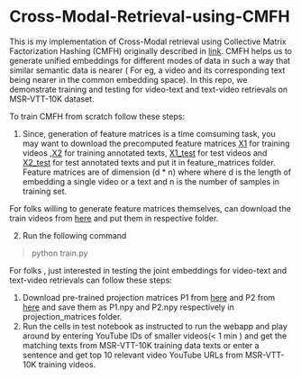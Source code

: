 # Cross-Modal-Retrieval-using-CMFH

This is my implementation of Cross-Modal retrieval using Collective Matrix Factorization Hashing (CMFH) originally described in [link](http://ise.thss.tsinghua.edu.cn/MIG/CVPR2014%20Collective%20Matrix%20Factorization%20Hashing%20for%20Multimodal%20Data.pdf). CMFH helps us to generate unified embeddings for different modes of data in such a way that similar semantic data is nearer ( For eg, a video and its corresponding text being nearer in the common embedding space). In this repo, we demonstrate training and testing for video-text and text-video retrievals on MSR-VTT-10K dataset.

To train CMFH from scratch follow these steps:

1) Since, generation of feature matrices is a time comsuming task, you may want to download the precomputed feature matrices [X1](https://drive.google.com/file/d/1n8YSl67smU1Kp_F2yQD1HJMrVFUs1qgi/view?usp=sharing) for training videos ,[X2](https://drive.google.com/file/d/1Aso3fYLRGnzYjvpwir7BrT0ifCaYBacg/view?usp=sharing) for training annotated texts, [X1_test](https://drive.google.com/file/d/1Aa42WnOK1u0rkULDw5wGk2TV25rFvHWq/view?usp=sharing) for test videos and [X2_test](https://drive.google.com/file/d/1rospQzlPUSKnxQB26BApojWhLiKVP1A-/view?usp=sharing) for test annotated texts and put it in feature_matrices folder. Feature matrices are of dimension (d * n) where where d is the length of embedding a single video or a text and n is the number of samples in training set.

For folks willing to generate feature matrices themselves, can download the train videos from [here](https://www.mediafire.com/folder/h14iarbs62e7p/shared?fbclid=IwAR3ZsoQiKf_SZjV15sGyoSr20C8A2FteXgoXS0B2Acgzq1wLpZzERP76ktc) and put them in respective folder. 

2) Run the following command

> python train.py

For folks , just interested in testing the joint embeddings for video-text and text-video retrievals can follow these steps:
1) Download pre-trained projection matrices P1 from [here](https://drive.google.com/file/d/1k-WjlaCeFdgx20cZlAaDp9tmQVE6Tiw0/view?usp=sharing) and P2 from [here](https://drive.google.com/file/d/1-2vcpE3zjdrDrXbFe9ihdN9uGVY6Tsuz/view?usp=sharing) and save them as P1.npy and P2.npy respectively in projection_matrices folder.
2) Run the cells in test notebook as instructed to run the webapp and play around by entering YouTube IDs of smaller videos(< 1 min ) and get the matching texts from MSR-VTT-10K training data texts or enter a sentence and get top 10 relevant video YouTube URLs from MSR-VTT-10K training videos. 
